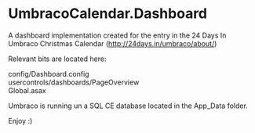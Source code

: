 UmbracoCalendar.Dashboard
=========================

A dashboard implementation created for the entry in the 24 Days In Umbraco Christmas Calendar (http://24days.in/umbraco/about/)

Relevant bits are located here:

config/Dashboard.config  
usercontrols/dashboards/PageOverview  
Global.asax

Umbraco is running un a SQL CE database located in the App_Data folder.

Enjoy :)
